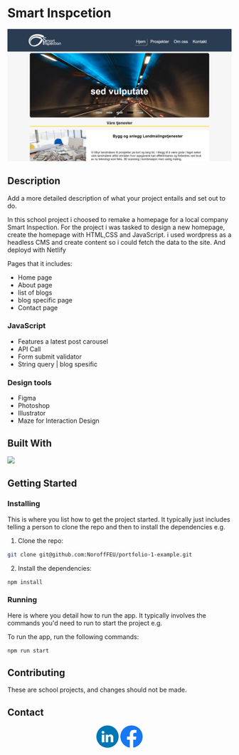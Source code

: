 # Smart Inspcetion

![image](https://github.com/larssandell/smart-inspection-copy/blob/main/smartinspection.png)

## Description

Add a more detailed description of what your project entails and set out to do.

In this school project i choosed to remake a homepage for a local company Smart Inspection.
For the project i was tasked to design a new homepage, create the homepage with HTML,CSS and JavaScript.
i used wordpress as a headless CMS and create content so i could fetch the data to the site. And deployd with Netlify

Pages that it includes:
- Home page
- About page
- list of blogs
- blog specific page
- Contact page

### JavaScript

- Features a latest post carousel
- API Call
- Form submit validator
- String query | blog spesific

### Design tools
- Figma
- Photoshop
- Illustrator
- Maze for Interaction Design

## Built With

<p>
  <a href="https://skillicons.dev">
    <img src="https://skillicons.dev/icons?i=html,css,js,github,ai,ps,netlify,vscode,figma" />
  </a>
</p>

## Getting Started

### Installing

This is where you list how to get the project started. It typically just includes telling a person to clone the repo and then to install the dependencies e.g.

1. Clone the repo:

```bash
git clone git@github.com:NoroffFEU/portfolio-1-example.git
```

2. Install the dependencies:

```
npm install
```

### Running

Here is where you detail how to run the app. It typically involves the commands you'd need to run to start the project e.g.

To run the app, run the following commands:

```bash
npm run start
```

## Contributing

<p>These are school projects, and changes should not be made. </p>

## Contact
 
<div align="center">
<a href="https://www.linkedin.com/in/lars-sandell"><img height="50" src="https://github.com/larssandell/LarsSandell/blob/main/LinkedIN.png?raw=true"></a>
<a href="https://www.facebook.com/BingoPingo"><img height="50" src="https://github.com/larssandell/LarsSandell/blob/main/Facebook.png?raw=true"></a>
</div>

